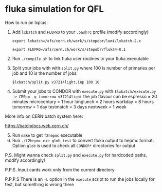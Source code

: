 # fluka simulation for QFL

How to run on lxplus:
1. Add `lxbatch` and `FLUPRO` to your `.bashrc` profile (modify accordingly)

    `export lxbatch=/afs/cern.ch/work/s/stepobr/lumi/lxbatch-2.x`
    
    `export FLUPRO=/afs/cern.ch/work/s/stepobr/fluka4-0.1`
    
2. Run `./compile.sh` to link fluka user routines to your fluka executable
3. Split your jobs with with `split.py` where 100 is number of primaries per job and 10 is the number of jobs

    `$lxbatch/split.py v37214light.inp 100 10`
4. Submit your jobs to CONDOR with `execute.py` with `$lxbatch/execute.py -e CMSpp -q tomorrow v37214light` the job flavour can be 
espresso = 20 minutes
microcentury = 1 hour
longlunch  = 2 hours
workday = 8 hours
tomorrow = 1 day
testmatch = 3 days
nextweek = 1 week


More info on CERN batch system here:

https://batchdocs.web.cern.ch/

5. Run `make` to get `f2hepmc` executable
6. Run `./f2hepmc.exe glob test` to convert fluka output to hepmc format. Option `glob` is used to check all `CONDOR*` directories for output

P.S.
Might wanna check `split.py` and `execute.py` for hardcoded paths, modify accordingly!

P.P.S.
Input cards work only from the current directory

P.P.P.S
There is an `-L` option in the `execute` script to run the jobs locally for test, but something is wrong there
